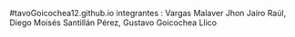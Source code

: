 #tavoGoicochea12.github.io
integrantes : Vargas Malaver Jhon Jairo Raúl, Diego Moisés Santillán Pérez, Gustavo Goicochea Llico
